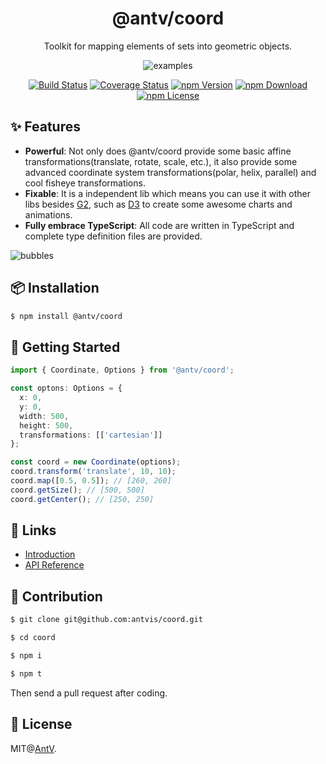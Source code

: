 <h1 align="center">
<b>@antv/coord</b>
</h1>
<div align="center">

Toolkit for mapping elements of sets into geometric objects.

![examples](https://gw.alipayobjects.com/mdn/rms_026665/afts/img/A*3jseR7EZEBwAAAAAAAAAAAAAARQnAQ)

[![Build Status](https://github.com/antvis/coord/workflows/build/badge.svg?branch=master)](https://github.com/antvis/coord/actions)
[![Coverage Status](https://img.shields.io/coveralls/github/antvis/coord/master.svg)](https://coveralls.io/github/antvis/coord?branch=master)
[![npm Version](https://img.shields.io/npm/v/@antv/coord.svg)](https://www.npmjs.com/package/@antv/coord)
[![npm Download](https://img.shields.io/npm/dm/@antv/coord.svg)](https://www.npmjs.com/package/@antv/coord)
[![npm License](https://img.shields.io/npm/l/@antv/coord.svg)](https://www.npmjs.com/package/@antv/coord)

</div>

## ✨ Features

- **Powerful**: Not only does @antv/coord provide some basic affine transformations(translate, rotate, scale, etc.), it also provide some advanced coordinate system transformations(polar, helix, parallel) and cool fisheye transformations.
- **Fixable**: It is a independent lib which means you can use it with other libs besides [G2](https://github.com/antvis/g2/), such as [D3](https://github.com/d3/d3) to create some awesome charts and animations.
- **Fully embrace TypeScript**: All code are written in TypeScript and complete type definition files are provided.

![bubbles](https://gw.alipayobjects.com/mdn/rms_026665/afts/img/A*G5jIQLRQ86QAAAAAAAAAAAAAARQnAQ)

## 📦 Installation

```bash
$ npm install @antv/coord
```

## 🔨 Getting Started

```ts
import { Coordinate, Options } from '@antv/coord';

const optons: Options = {
  x: 0,
  y: 0,
  width: 500,
  height: 500,
  transformations: [['cartesian']]
};

const coord = new Coordinate(options);
coord.transform('translate', 10, 10);
coord.map([0.5, 0.5]); // [260, 260]
coord.getSize(); // [500, 500]
coord.getCenter(); // [250, 250]
```

## 📎 Links

- [Introduction](https://observablehq.com/@pearmini/antv-coord)
- [API Reference](./docs/api/README.md)

## 📮 Contribution

```bash
$ git clone git@github.com:antvis/coord.git

$ cd coord

$ npm i

$ npm t
```

Then send a pull request after coding.

## 📄 License

MIT@[AntV](https://github.com/antvis).
